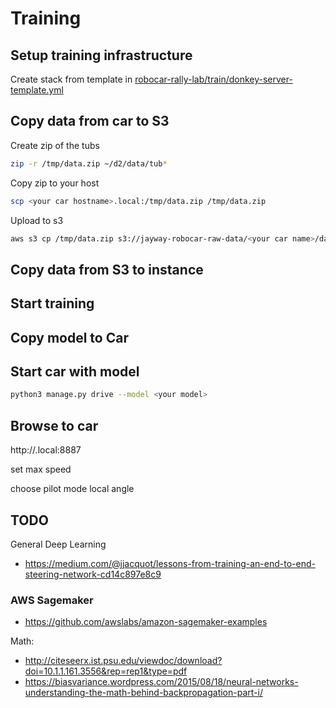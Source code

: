 # Training

## Setup training infrastructure

Create stack from template in [robocar-rally-lab/train/donkey-server-template.yml](https://github.com/jayway/robocar-rally-lab/blob/master/train/donkey-server-template.yml)

## Copy data from car to S3

Create zip of the tubs
```bash
zip -r /tmp/data.zip ~/d2/data/tub*
```

Copy zip to your host
```bash
scp <your car hostname>.local:/tmp/data.zip /tmp/data.zip
```

Upload to s3
```bash
aws s3 cp /tmp/data.zip s3://jayway-robocar-raw-data/<your car name>/data.zip
```
## Copy data from S3 to instance

## Start training

## Copy model to Car

## Start car with model

```bash
python3 manage.py drive --model <your model>
```

## Browse to car

http://<your ca hostname>.local:8887
  
set max speed

choose pilot mode local angle

## TODO

General Deep Learning
- https://medium.com/@jjacquot/lessons-from-training-an-end-to-end-steering-network-cd14c897e8c9

### AWS Sagemaker
- https://github.com/awslabs/amazon-sagemaker-examples

Math:
- http://citeseerx.ist.psu.edu/viewdoc/download?doi=10.1.1.161.3556&rep=rep1&type=pdf
- https://biasvariance.wordpress.com/2015/08/18/neural-networks-understanding-the-math-behind-backpropagation-part-i/
